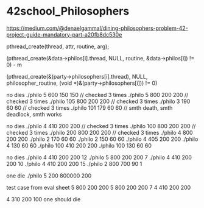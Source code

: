 # 42school_Philosophers

https://medium.com/@denaelgammal/dining-philosophers-problem-42-project-guide-mandatory-part-a20fb8dc530e

pthread_create(thread, attr, routine, arg);

(pthread_create(&data->philos[i].thread, NULL, routine,
				&data->philos[i]) != 0) - m

(pthread_create(&(party->philosophers[i].thread), NULL,
		philosopher_routine, (void *)&(party->philosophers[i])) != 0)

no dies 
./philo 5 600 150 150  // checked 3 times
./philo 5 800 200 200  // checked 3 times
./philo 105 800 200 200 // checked 3 times
./philo 3 190 60 60  // checked 3 times
./philo 101 179 60 60 // smth death, smth deadlock, smth works

no dies 
./philo 4 410 200 200 // checked 3 times
./philo 100 800 200 200 // checked 3 times
./philo 200 800 200 200  // checked 3 times
./philo 4 800 200 200 
./philo 2 170 60 60 
./philo 2 150 60 60 
./philo 4 405 200 200 
./philo 4 130 60 60 
./philo 100 410 200 200 
./philo 100 130 60 60 

no dies 
./philo 4 410 200 200 12 
./philo 5 800 200 200 7 
./philo 4 410 200 200 10 
./philo 4 410 200 200 15 
./philo 2 800 700 90 1

one die 
./philo 5 200 800000 200 


test case from eval sheet
5 800 200 200
5 800 200 200 7
4 410 200 200

4 310 200 100 one should die